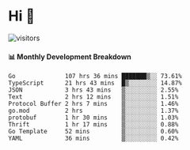 # Hi 👋
 
![visitors](https://visitor-badge.glitch.me/badge?page_id=sorcererxw.sorcererx)

#### 📊 Monthly Development Breakdown

<!--START_SECTION:waka-->
```text
Go              107 hrs 36 mins ███████▒░░ 73.61%
TypeScript      21 hrs 43 mins  █▒░░░░░░░░ 14.87%
JSON            3 hrs 43 mins   ▒░░░░░░░░░ 2.55%
Text            2 hrs 12 mins   ▒░░░░░░░░░ 1.51%
Protocol Buffer 2 hrs 7 mins    ▒░░░░░░░░░ 1.46%
go.mod          2 hrs           ▒░░░░░░░░░ 1.37%
protobuf        1 hr 30 mins    ▒░░░░░░░░░ 1.03%
Thrift          1 hr 17 mins    ▒░░░░░░░░░ 0.88%
Go Template     52 mins         ▒░░░░░░░░░ 0.60%
YAML            36 mins         ▒░░░░░░░░░ 0.42%
```
<!--END_SECTION:waka-->

